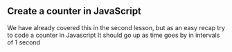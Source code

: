 ## Create a counter in JavaScript

We have already covered this in the second lesson, but as an easy recap try to code a counter in Javascript
It should go up as time goes by in intervals of 1 second





